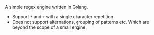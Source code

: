 A simple regex engine written in Golang.

- Support `*` and `+`  with a single character repetition.
- Does not support alternations, grouping of patterns etc. Which are beyond the scope 
of a small engine.

